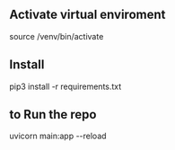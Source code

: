 ##  Activate virtual enviroment 

source /venv/bin/activate 
## Install 

pip3 install -r requirements.txt

## to Run the repo

uvicorn main:app --reload 